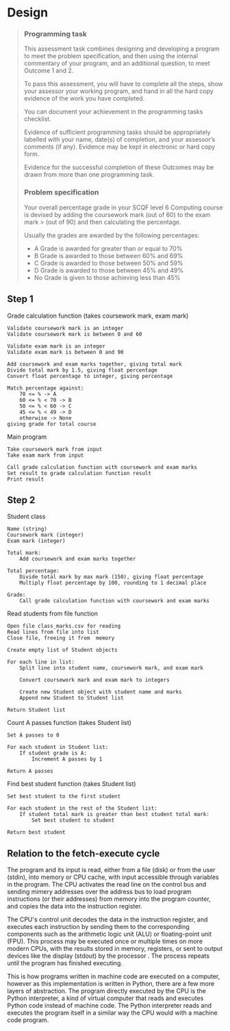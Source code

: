 # Design

> ### Programming task
>
> This assessment task combines designing and developing a program to meet the problem specification, and then using the internal commentary of your program, and an additional question, to meet Outcome 1 and 2.
>
> To pass this assessment, you will have to complete all the steps, show your assessor your working program, and hand in all the hard copy evidence of the work you have completed.
>
> You can document your achievement in the programming tasks checklist.
>
> Evidence of sufficient programming tasks should be appropriately labelled with your name, date(s) of completion, and your assessor’s comments (if any). Evidence may be kept in electronic or hard copy form.
>
> Evidence for the successful completion of these Outcomes may be drawn from more than one programming task.
>
> ### Problem specification
>
> Your overall percentage grade in your SCQF level 6 Computing course is devised by adding the coursework mark (out of 60) to the exam mark > (out of 90) and then calculating the percentage.
>
> Usually the grades are awarded by the following percentages:
>
> -   A Grade is awarded for greater than or equal to 70%
> -   B Grade is awarded to those between 60% and 69%
> -   C Grade is awarded to those between 50% and 59%
> -   D Grade is awarded to those between 45% and 49%
> -   No Grade is given to those achieving less than 45%

## Step 1

Grade calculation function (takes coursework mark, exam mark)

```
Validate coursework mark is an integer
Validate coursework mark is between 0 and 60

Validate exam mark is an integer
Validate exam mark is between 0 and 90

Add coursework and exam marks together, giving total mark
Divide total mark by 1.5, giving float percentage
Convert float percentage to integer, giving percentage

Match percentage against:
	70 <= % -> A
	60 <= % < 70 -> B
	50 <= % < 60 -> C
	45 <= % < 49 -> D
	otherwise -> None
giving grade for total course
```

Main program

```
Take coursework mark from input
Take exam mark from input

Call grade calculation function with coursework and exam marks
Set result to grade calculation function result
Print result
```

## Step 2

Student class

```
Name (string)
Coursework mark (integer)
Exam mark (integer)

Total mark:
	Add coursework and exam marks together

Total percentage:
	Divide total mark by max mark (150), giving float percentage
	Multiply float percentage by 100, rounding to 1 decimal place

Grade:
	Call grade calculation function with coursework and exam marks
```

Read students from file function

```
Open file class_marks.csv for reading
Read lines from file into list
Close file, freeing it from  memory

Create empty list of Student objects

For each line in list:
	Split line into student name, coursework mark, and exam mark

	Convert coursework mark and exam mark to integers

	Create new Student object with student name and marks
	Append new Student to Student list

Return Student list
```

Count A passes function (takes Student list)

```
Set A passes to 0

For each student in Student list:
	If student grade is A:
		Increment A passes by 1

Return A passes
```

Find best student function (takes Student list)

```
Set best student to the first student

For each student in the rest of the Student list:
	If student total mark is greater than best student total mark:
		Set best student to student

Return best student
```

## Relation to the fetch-execute cycle

The program and its input is read, either from a file (disk) or from the user (stdin), into memory or CPU cache, with input accessible through variables in the program. The CPU activates the read line on the control bus and sending mimery addresses over the address bus to load program instructions (or their addresses) from memory into the program counter, and copies the data into the instruction register. 

The CPU's control unit decodes the data in the instruction register, and executes each instruction by sending them to the corresponding components such as the arithmetic logic unit (ALU) or floating-point unit (FPU). This process may be executed once or multiple times on more modern CPUs, with the results stored in memory, registers, or sent to output devices like the display (stdout) by the processor . The process repeats until the program has finished executing.

This is how programs written in machine code are executed on a computer, however as this implementation is written in Python, there are a few more layers of abstraction. The program directly executed by the CPU is the Python interpreter, a kind of virtual computer that reads and executes Python code instead of machine code. The Python interpreter reads and executes the program itself in a similar way the CPU would with a machine code program.
